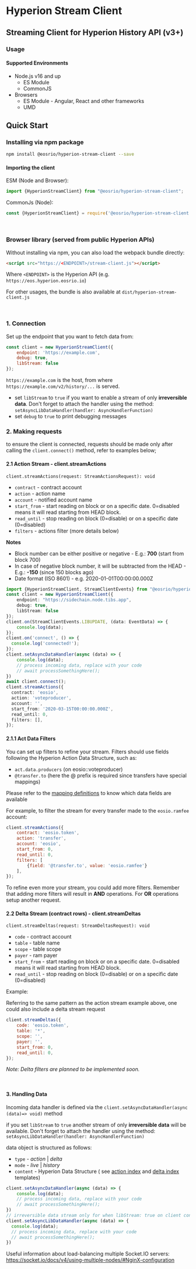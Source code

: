 # Hyperion Stream Client


## Streaming Client for Hyperion History API (v3+)


### Usage

#### Supported Environments

- Node.js v16 and up
    - ES Module
    - CommonJS
- Browsers
    - ES Module - Angular, React and other frameworks
    - UMD

## Quick Start

### Installing via npm package

```bash
npm install @eosrio/hyperion-stream-client --save
```


#### Importing the client

ESM (Node and Browser):
```typescript
import {HyperionStreamClient} from "@eosrio/hyperion-stream-client";
```

CommonJs (Node):
```javascript
const {HyperionStreamClient} = require('@eosrio/hyperion-stream-client');
```

<br>

### Browser library (served from public Hyperion APIs)

Without installing via npm, you can also load the webpack bundle directly:

```html
<script src="https://<ENDPOINT>/stream-client.js"></script>
```

Where `<ENDPOINT>` is the Hyperion API (e.g. `https://eos.hyperion.eosrio.io`)

For other usages, the bundle is also available at `dist/hyperion-stream-client.js`

<br>


### 1. Connection

Set up the endpoint that you want to fetch data from:

```javascript
const client = new HyperionStreamClient({
    endpoint: 'https://example.com',
    debug: true,
    libStream: false
});
```

`https://example.com` is the host, from where `https://example.com/v2/history/...` is served.

- set `libStream` to `true` if you want to enable a stream of only **irreversible data**.
  Don't forget to attach the handler using the method: `setAsyncLibDataHandler(handler: AsyncHandlerFunction)`
- set `debug`  to `true` to print debugging messages

### 2. Making requests

to ensure the client is connected, requests should be made only after calling the `client.connect()` method, refer to examples
below;

#### 2.1 Action Stream - client.streamActions

`client.streamActions(request: StreamActionsRequest): void`


- `contract` - contract account
- `action` - action name
- `account` - notified account name
- `start_from` - start reading on block or on a specific date. 0=disabled means it will read starting from HEAD block.
- `read_until` - stop reading on block  (0=disable) or on a specific date (0=disabled)
- `filters` - actions filter (more details below)

**Notes**

- Block number can be either positive or negative - E.g.: **700** (start from block 700)
- In case of negative block number, it will be subtracted from the HEAD - E.g.: **-150** (since 150 blocks ago)
- Date format (ISO 8601) - e.g. 2020-01-01T00:00:00.000Z

```typescript
import {HyperionStreamClient, StreamClientEvents} from "@eosrio/hyperion-stream-client";
const client = new HyperionStreamClient({
    endpoint: "https://sidechain.node.tibs.app",
    debug: true,
    libStream: false
});
client.on(StreamClientEvents.LIBUPDATE, (data: EventData) => {
    console.log(data);
});
client.on('connect', () => {
  console.log('connected!');
});
client.setAsyncDataHandler(async (data) => {
    console.log(data);
    // process incoming data, replace with your code
    // await processSomethingHere();
})
await client.connect();
client.streamActions({
  contract: 'eosio',
  action: 'voteproducer',
  account: '',
  start_from: '2020-03-15T00:00:00.000Z',
  read_until: 0,
  filters: [],
});
```

#### 2.1.1 Act Data Filters

You can set up filters to refine your stream. Filters should use fields following the Hyperion Action Data Structure,
such as:

- `act.data.producers` (on eosio::voteproducer)
- `@transfer.to` (here the @ prefix is required since transfers have special mappings)

Please refer to
the [mapping definitions](https://github.com/eosrio/Hyperion-History-API/blob/main/definitions/index-templates.ts) to
know which data fields are available

For example, to filter the stream for
every transfer made to the `eosio.ramfee` account:

```javascript
client.streamActions({
    contract: 'eosio.token',
    action: 'transfer',
    account: 'eosio',
    start_from: 0,
    read_until: 0,
    filters: [
        {field: '@transfer.to', value: 'eosio.ramfee'}
    ],
});
``` 

To refine even more your stream, you could add more filters. Remember that adding more filters
will result in **AND** operations. For **OR** operations setup another request.

#### 2.2 Delta Stream (contract rows) - client.streamDeltas

`client.streamDeltas(request: StreamDeltasRequest): void`

- `code` - contract account
- `table` - table name
- `scope` - table scope
- `payer` - ram payer
- `start_from` - start reading on block or on a specific date. 0=disabled means it will read starting from HEAD block.
- `read_until` - stop reading on block  (0=disable) or on a specific date (0=disabled)



Example:

Referring to the same pattern as the action stream example above, one could also include a delta stream request

```javascript
client.streamDeltas({
    code: 'eosio.token',
    table: '*',
    scope: '',
    payer: '',
    start_from: 0,
    read_until: 0,
});
``` 

_Note: Delta filters are planned to be implemented soon._

<br>

#### 3. Handling Data

Incoming data handler is defined via the `client.setAsyncDataHandler(async (data)=> void)` method

if you set `libStream` to `true` another stream of only **irreversible data** will be available.
Don't forget to attach the handler using the method: `setAsyncLibDataHandler(handler: AsyncHandlerFunction)`

data object is structured as follows:

- `type` - _action_ | _delta_
- `mode` - _live_ | _history_
- `content` - Hyperion Data Structure (
  see [action index](https://github.com/eosrio/Hyperion-History-API/blob/main/definitions/index-templates.ts#L53)
  and [delta index](https://github.com/eosrio/Hyperion-History-API/blob/main/definitions/index-templates.ts#L212)
  templates)

```javascript
client.setAsyncDataHandler(async (data) => {
    console.log(data);
    // process incoming data, replace with your code
    // await processSomethingHere();
})
// irreversible data stream only for when libStream: true on client connection setup
client.setAsyncLibDataHandler(async (data) => {
  console.log(data);
  // process incoming data, replace with your code
  // await processSomethingHere();
})
```



Useful information about load-balancing multiple Socket.IO servers:
https://socket.io/docs/v4/using-multiple-nodes/#NginX-configuration

